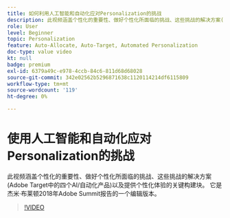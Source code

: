 ```yaml
---
title: 如何利用人工智能和自动化应对Personalization的挑战
description: 此视频涵盖个性化的重要性、做好个性化所面临的挑战、这些挑战的解决方案(Adobe Target中的四个AI/自动化产品)以及提供个性化体验的关键构建块。 它是杰米·布莱顿2018年Adobe Summit报告的一个编辑版本。
role: User
level: Beginner
topic: Personalization
feature: Auto-Allocate, Auto-Target, Automated Personalization
doc-type: value video
kt: null
badge: premium
exl-id: 6379a49c-e978-4ccb-84c6-811d68d68028
source-git-commit: 342e02562b5296871638c1120114214df6115809
workflow-type: tm+mt
source-wordcount: '119'
ht-degree: 0%

---
```


# 使用人工智能和自动化应对Personalization的挑战

此视频涵盖个性化的重要性、做好个性化所面临的挑战、这些挑战的解决方案(Adobe Target中的四个AI/自动化产品)以及提供个性化体验的关键构建块。 它是杰米·布莱顿2018年Adobe Summit报告的一个编辑版本。

>[!VIDEO](https://video.tv.adobe.com/v/25440/?quality=12)
